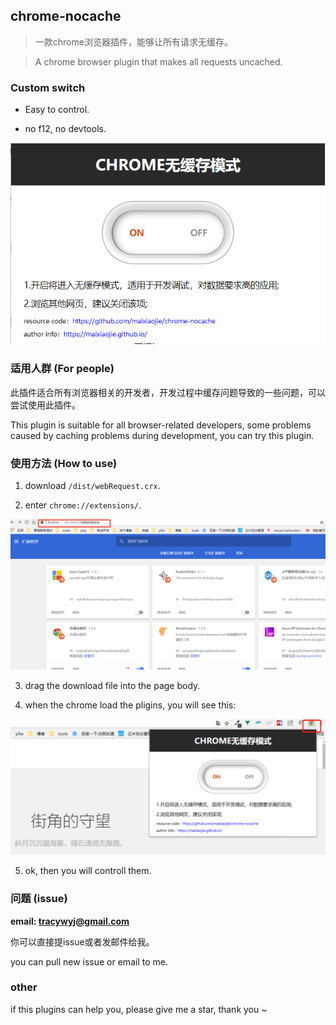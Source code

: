 ## chrome-nocache
> 一款chrome浏览器插件，能够让所有请求无缓存。

> A chrome browser plugin that makes all requests uncached.

### Custom switch

- Easy to control.

- no f12, no devtools.

![switch](./cap/img1.png)

### 适用人群 (For people)

此插件适合所有浏览器相关的开发者，开发过程中缓存问题导致的一些问题，可以尝试使用此插件。

This plugin is suitable for all browser-related developers, some problems caused by caching problems during development, you can try this plugin.

### 使用方法 (How to use)

1. download `/dist/webRequest.crx`.

2. enter `chrome://extensions/`.

![switch](./cap/img2.png)

3. drag the download file into the page body.

4. when the chrome load the pligins, you will see this:

![switch](./cap/img3.png)

5. ok, then you will controll them.

### 问题 (issue)

**email: tracywyj@gmail.com**

你可以直接提issue或者发邮件给我。

you can pull new issue or email to me.

### other

if this plugins can help you, please give me a star, thank you ~
